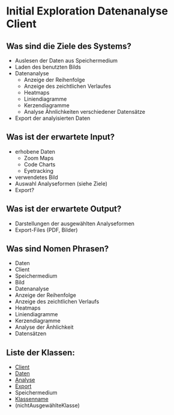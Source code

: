 # Initial Exploration Datenanalyse Client

<!-- Hier alles aufschreiben, was interessant erscheint! -->

## Was sind die Ziele des Systems?  
<!-- Snow Cards können bei diesem Schritt helfen! -->
- Auslesen der Daten aus Speichermedium  
- Laden des benutzten Bilds
- Datenanalyse  
  - Anzeige der Reihenfolge
  - Anzeige des zeichtlichen Verlaufes
  - Heatmaps
  - Liniendiagramme
  - Kerzendiagramme  
  - Analyse Ähnlichkeiten verschiedener Datensätze
- Export der analyisierten Daten  

## Was ist der erwartete Input?
- erhobene Daten
  - Zoom Maps
  - Code Charts
  - Eyetracking   
- verwendetes Bild  
- Auswahl Analyseformen (siehe Ziele)  
- Export?  

## Was ist der erwartete Output?
- Darstellungen der ausgewählten Analyseformen  
- Export-Files (PDF, Bilder)  

## Was sind Nomen Phrasen?
<!-- Alle relevanten Sachen aufschreiben, später kann aussortiert werden! -->
- Daten
- Client
- Speichermedium
- Bild
- Datenanalyse
- Anzeige der Reihenfolge
- Anzeige des zeichtlichen Verlaufs
- Heatmaps
- Liniendiagramme
- Kerzendiagramme
- Analyse der Änhlichkeit
- Datensätzen

## Liste der Klassen:
<!-- Erstmal alle aufschreiben, dann auswählen! (Kriterien siehe Vorgehensweise) -->
<!-- Warum sind die Klassen existent? Wenn das zu beantworten ist - u good! -->
<!-- ausgewählte Klassen mit Link, andere einklammern und CRC-Karte löschen -->
- [Client](crc-client.md)
- [Daten](crc-daten.md)
- [Analyse](crc-analyse.md)
- [Export](crc-export.md)
- Speichermedium
- [Klassenname](crc-{klassenname}.md)
- (nichtAusgewählteKlasse)
